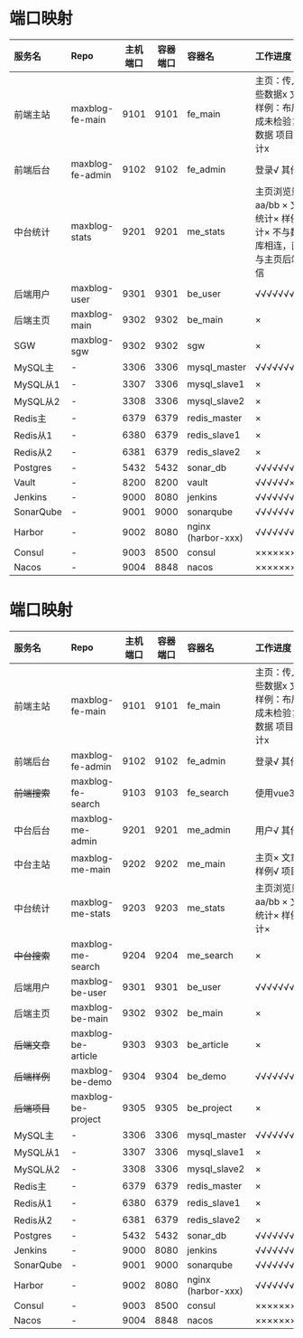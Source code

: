 # 端口映射

| 服务名       | Repo             | 主机端口 | 容器端口 | 容器名                | 工作进度                                        |
|:----------|:-----------------|:----:|:----:|:-------------------|:--------------------------------------------|
| 前端主站      | maxblog-fe-main  | 9101 | 9101 | fe_main            | 主页：传入哪些数据x 文章× 样例：布局完成未检验复杂数据 项目× 统计x       |
| 前端后台      | maxblog-fe-admin | 9102 | 9102 | fe_admin           | 登录√ 其他x                                     |
| 中台统计      | maxblog-stats    | 9201 | 9201 | me_stats           | 主页浏览量aa/bb ×  文章统计× 样例统计× 不与数据库相连，直接与主页后端通信 |
| 后端用户      | maxblog-user     | 9301 | 9301 | be_user            | √√√√√√√√√                                   |
| 后端主页      | maxblog-main     | 9302 | 9302 | be_main            | ×                                           |
| SGW       | maxblog-sgw      | 9302 | 9302 | sgw                | ×                                           |
| MySQL主    | -                | 3306 | 3306 | mysql_master       | √√√√√√√√√√                                  |
| MySQL从1   | -                | 3307 | 3306 | mysql_slave1       | ×                                           |
| MySQL从2   | -                | 3308 | 3306 | mysql_slave2       | ×                                           |
| Redis主    | -                | 6379 | 6379 | redis_master       | ×                                           |
| Redis从1   | -                | 6380 | 6379 | redis_slave1       | ×                                           |
| Redis从2   | -                | 6381 | 6379 | redis_slave2       | ×                                           |
| Postgres  | -                | 5432 | 5432 | sonar_db           | √√√√√√√√√√                                  |
| Vault     | -                | 8200 | 8200 | vault              | √√√√√√××××                                  |
| Jenkins   | -                | 9000 | 8080 | jenkins            | √√√√√√√√√√                                  |
| SonarQube | -                | 9001 | 9000 | sonarqube          | √√√√√√√√√√                                  |
| Harbor    | -                | 9002 | 8080 | nginx (harbor-xxx) | √√√√√√√√√√                                  |
| Consul    | -                | 9003 | 8500 | consul             | ××××××××××                                  |
| Nacos     | -                | 9004 | 8848 | nacos              | ××××××××××                                  |


# 端口映射

| 服务名       | Repo               | 主机端口 | 容器端口 | 容器名                | 工作进度                                  |
|:----------|:-------------------|:----:|:----:|:-------------------|:--------------------------------------|
| 前端主站      | maxblog-fe-main    | 9101 | 9101 | fe_main            | 主页：传入哪些数据x 文章× 样例：布局完成未检验复杂数据 项目× 统计x |
| 前端后台      | maxblog-fe-admin   | 9102 | 9102 | fe_admin           | 登录√ 其他x                               |
| ~~前端搜索~~  | maxblog-fe-search  | 9103 | 9103 | fe_search          | 使用vue3 ×                              |
| 中台后台      | maxblog-me-admin   | 9201 | 9201 | me_admin           | 用户√ 其他×                               |
| 中台主站      | maxblog-me-main    | 9202 | 9202 | me_main            | 主页× 文章× 样例√ 项目×                       |
| 中台统计      | maxblog-me-stats   | 9203 | 9203 | me_stats           | 主页浏览量aa/bb ×  文章统计× 样例统计×             |
| ~~中台搜索~~  | maxblog-me-search  | 9204 | 9204 | me_search          | ×                                     |
| 后端用户      | maxblog-be-user    | 9301 | 9301 | be_user            | √√√√√√√√√                             |
| 后端主页      | maxblog-be-main    | 9302 | 9302 | be_main            | ×                                     |
| ~~后端文章~~  | maxblog-be-article | 9303 | 9303 | be_article         | ×                                     |
| ~~后端样例~~  | maxblog-be-demo    | 9304 | 9304 | be_demo            | √√√√√√√√√                             |
| ~~后端项目~~  | maxblog-be-project | 9305 | 9305 | be_project         | ×                                     |
| MySQL主    | -                  | 3306 | 3306 | mysql_master       | √√√√√√√√√√                            |
| MySQL从1   | -                  | 3307 | 3306 | mysql_slave1       | ×                                     |
| MySQL从2   | -                  | 3308 | 3306 | mysql_slave2       | ×                                     |
| Redis主    | -                  | 6379 | 6379 | redis_master       | ×                                     |
| Redis从1   | -                  | 6380 | 6379 | redis_slave1       | ×                                     |
| Redis从2   | -                  | 6381 | 6379 | redis_slave2       | ×                                     |
| Postgres  | -                  | 5432 | 5432 | sonar_db           | √√√√√√√√√√                            |
| Jenkins   | -                  | 9000 | 8080 | jenkins            | √√√√√√√√√√                            |
| SonarQube | -                  | 9001 | 9000 | sonarqube          | √√√√√√√√√√                            |
| Harbor    | -                  | 9002 | 8080 | nginx (harbor-xxx) | √√√√√√√√√√                            |
| Consul    | -                  | 9003 | 8500 | consul             | ××××××××××                            |
| Nacos     | -                  | 9004 | 8848 | nacos              | ××××××××××                            |
